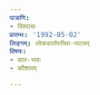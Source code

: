 ```yaml
---
पात्राणि:
- विश्वासः
प्रारम्भः: '1992-05-02'
लिङ्गम्: लोकवार्तापरीक्षा-पाटवम्
विषयः:
- बाल-भावः
- कौशलम्

---
```

